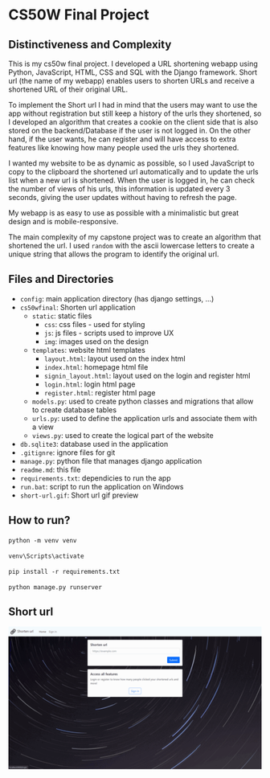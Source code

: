 # CS50W Final Project

## Distinctiveness and Complexity

This is my cs50w final project. I developed a URL shortening webapp using Python, JavaScript, HTML, CSS and SQL with the Django framework.
Short url (the name of my webapp) enables users to shorten URLs and receive a shortened URL of their original URL.


To implement the Short url I had in mind that the users may want to use the app without registration but still keep a history of the urls they shortened, so I developed an algorithm that creates a cookie on the client side that is also stored on the backend/Database if the user is not logged in. On the other hand, if the user wants, he can register and will have access to extra features like knowing how many people used the urls they shortened.


I wanted my website to be as dynamic as possible, so I used JavaScript to copy to the clipboard the shortened url automatically and to update the urls list when a new url is shortened. When the user is logged in, he can check the number of views of his urls, this information is updated every 3 seconds, giving the user updates without having to refresh the page.


My webapp is as easy to use as possible with a minimalistic but great design and is mobile-responsive.


The main complexity of my capstone project was to create an algorithm that shortened the url. I used `random` with the ascii lowercase letters to create a unique string that allows the program to identify the original url.

## Files and Directories
- `config`: main application directory (has django settings, ...)
- `cs50wfinal`: Shorten url application
    - `static`: static files
        - `css`: css files - used for styling
        - `js`: js files - scripts used to improve UX
        - `img`: images used on the design
    - `templates`: website html templates
        - `layout.html`: layout used on the index html
        - `index.html`: homepage html file
        - `signin_layout.html`: layout used on the login and register html
        - `login.html`: login html page
        - `register.html`: register html page
    - `models.py`: used to create python classes and migrations that allow to create database tables
    - `urls.py`: used to define the application urls and associate them with a view
    - `views.py`: used to create the logical part of the website
- `db.sqlite3`: database used in the application
- `.gitignre`: ignore files for git
- `manage.py`: python file that manages django application
- `readme.md`: this file
- `requirements.txt`: dependicies to run the app
- `run.bat`: script to run the application on Windows
- `short-url.gif`: Short url gif preview


## How to run?

`python -m venv venv`

`venv\Scripts\activate`

`pip install -r requirements.txt`

`python manage.py runserver`


## Short url
![Preview](short-url.gif)